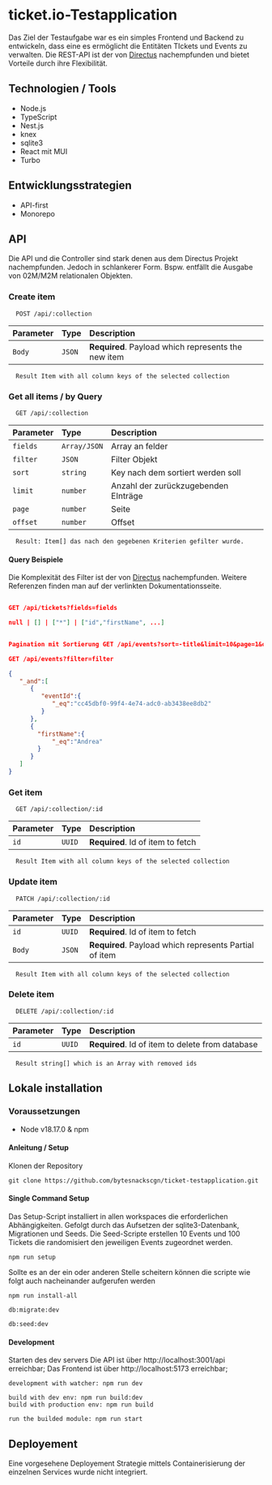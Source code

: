 
# ticket.io-Testapplication

Das Ziel der Testaufgabe war es ein simples Frontend und Backend zu entwickeln, dass eine es ermöglicht die Entitäten TIckets und Events zu verwalten.
Die REST-API ist der von [Directus](https://docs.directus.io/reference/filter-rules.html) nachempfunden und bietet Vorteile durch ihre Flexibilität.

## Technologien / Tools
- Node.js
- TypeScript
- Nest.js
- knex
- sqlite3
- React mit MUI
- Turbo

## Entwicklungsstrategien
- API-first
- Monorepo

## API
Die API und die Controller sind stark denen aus dem Directus Projekt nachempfunden.
Jedoch in schlankerer Form. Bspw. entfällt die Ausgabe von 02M/M2M relationalen Objekten.

### Create item

```http
  POST /api/:collection
```

| Parameter | Type     | Description                       |
| :-------- | :------- | :-------------------------------- |
| `Body`      | `JSON` | **Required**. Payload which represents the new item |

```
  Result Item with all column keys of the selected collection
```


### Get all items / by Query
```http
  GET /api/:collection
```

| Parameter | Type     | Description                |
| :-------- | :------- | :------------------------- |
| `fields` | `Array/JSON` | Array an felder |
| `filter` | `JSON` | Filter Objekt  |
| `sort` | `string` | Key nach dem sortiert werden soll |
| `limit` | `number` | Anzahl der zurückzugebenden EInträge |
| `page` | `number` | Seite |
| `offset` | `number` | Offset |

```
  Result: Item[] das nach den gegebenen Kriterien gefilter wurde.
```
#### Query Beispiele

Die Komplexität des Filter ist der von [Directus](https://docs.directus.io/reference/filter-rules.html) nachempfunden. Weitere Referenzen finden man auf der verlinkten Dokumentationsseite. 

```JSON

GET /api/tickets?fields=fields

null | [] | ["*"] | ["id","firstName", ...]


Pagination mit Sortierung GET /api/events?sort=-title&limit=10&page=1&offset=1

GET /api/events?filter=filter

{
   "_and":[
      {
         "eventId":{
            "_eq":"cc45dbf0-99f4-4e74-adc0-ab3438ee8db2"
         }
      },
	  {
		"firstName":{
            "_eq":"Andrea"
        }
	  }
   ]
}
```

### Get item

```http
  GET /api/:collection/:id
```

| Parameter | Type     | Description                       |
| :-------- | :------- | :-------------------------------- |
| `id`      | `UUID` | **Required**. Id of item to fetch |

```
  Result Item with all column keys of the selected collection
```

### Update item

```http
  PATCH /api/:collection/:id
```

| Parameter | Type     | Description                       |
| :-------- | :------- | :-------------------------------- |
| `id`      | `UUID` | **Required**.  Id of item to fetch  |
| `Body`      | `JSON` | **Required**.  Payload which represents Partial of item |

```
  Result Item with all column keys of the selected collection
```

### Delete item

```http
  DELETE /api/:collection/:id
```

| Parameter | Type     | Description                       |
| :-------- | :------- | :-------------------------------- |
| `id`      | `UUID` | **Required**.  Id of item to delete from database  |

```
  Result string[] which is an Array with removed ids
```

## Lokale installation

### Voraussetzungen
- Node v18.17.0 & npm

#### Anleitung / Setup
Klonen der Repository

`git clone https://github.com/bytesnackscgn/ticket-testapplication.git`

#### Single Command Setup
Das Setup-Script installiert in allen workspaces die erforderlichen Abhängigkeiten. Gefolgt durch das Aufsetzen der sqlite3-Datenbank, Migrationen und Seeds. Die Seed-Scripte erstellen 10 Events und 100 Tickets die randomisiert den jeweiligen Events zugeordnet werden. 

`npm run setup`

Sollte es an der ein oder anderen Stelle scheitern können die scripte wie folgt auch nacheinander aufgerufen werden

```
npm run install-all

db:migrate:dev

db:seed:dev
```
#### Development
Starten des dev servers
Die API ist über http://localhost:3001/api erreichbar;
Das Frontend ist über http://localhost:5173 erreichbar;

```
development with watcher: npm run dev

build with dev env: npm run build:dev
build with production env: npm run build

run the builded module: npm run start
```


## Deployement
Eine vorgesehene Deployement Strategie mittels Containerisierung der einzelnen Services wurde nicht integriert.

